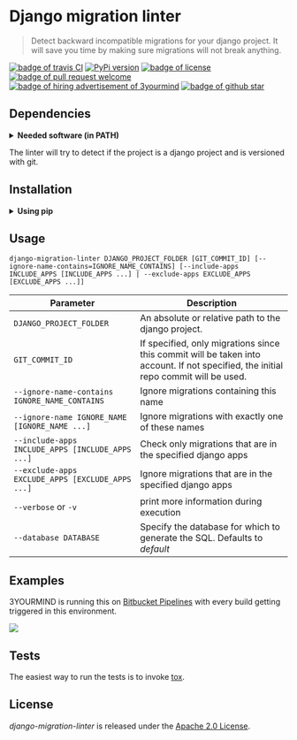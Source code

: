 # Django migration linter

> Detect backward incompatible migrations for your django project. It will save you time by making sure migrations will not break anything.

<a href="https://travis-ci.org/3YOURMIND/django-migration-linter"><img src="https://travis-ci.org/3YOURMIND/django-migration-linter.svg?branch=master" alt="badge of travis CI" /></a>
<a href="https://pypi.python.org/pypi/django-migration-linter/"><img src="https://img.shields.io/pypi/v/django-migration-linter.svg" alt="PyPi version" /></a>
<a href="./LICENSE"><img src="https://img.shields.io/github/license/3yourmind/django-migration-linter.svg" alt="badge of license" /></a>
<a href="https://github.com/3YOURMIND/django-migration-linter/pulls"><img src="https://img.shields.io/badge/PR-welcome-green.svg" alt="badge of pull request welcome" /></a>
<a href="https://www.3yourmind.com/career"><img src="https://img.shields.io/badge/3YOURMIND-Hiring-brightgreen.svg" alt="badge of hiring advertisement of 3yourmind" /></a>
<a href="https://github.com/3YOURMIND/django-migration-linter/stargazers"><img src="https://img.shields.io/github/stars/3YOURMIND/django-migration-linter.svg?style=social&label=Stars" alt="badge of github star" /></a>

## Dependencies

<p><details>
  <summary><b>Needed software (in PATH)</b></summary>

  * `python`
  * `git` (if you specify a git identifier)
</details></p>

The linter will try to detect if the project is a django project and is versioned with git.

## Installation

<p><details><summary><b>Using pip</b></summary>
  <pre><code>pip install django-migration-linter</code></pre>
</details></p>

## Usage

`django-migration-linter DJANGO_PROJECT_FOLDER [GIT_COMMIT_ID] [--ignore-name-contains=IGNORE_NAME_CONTAINS] [--include-apps INCLUDE_APPS [INCLUDE_APPS ...] | --exclude-apps EXCLUDE_APPS [EXCLUDE_APPS ...]]`

| Parameter | Description |
| -- | -- |
| `DJANGO_PROJECT_FOLDER` | An absolute or relative path to the django project. |
| `GIT_COMMIT_ID` | If specified, only migrations since this commit will be taken into account. If not specified, the initial repo commit will be used. |
| `--ignore-name-contains IGNORE_NAME_CONTAINS` | Ignore migrations containing this name |
| `--ignore-name IGNORE_NAME [IGNORE_NAME ...]` | Ignore migrations with exactly one of these names |
| `--include-apps INCLUDE_APPS [INCLUDE_APPS ...]` | Check only migrations that are in the specified django apps |
| `--exclude-apps EXCLUDE_APPS [EXCLUDE_APPS ...]` | Ignore migrations that are in the specified django apps |
| `--verbose` or `-v` | print more information during execution |
| `--database DATABASE` | Specify the database for which to generate the SQL. Defaults to *default* |

## Examples

3YOURMIND is running this on [Bitbucket Pipelines](https://bitbucket.org/product/features/pipelines) with every build getting triggered in this environment.

![](https://i.imgur.com/ocLpQXP.png)

## Tests

The easiest way to run the tests is to invoke [tox](https://pypi.python.org/pypi/tox).

## License

*django-migration-linter* is released under the [Apache 2.0 License](./LICENSE).
